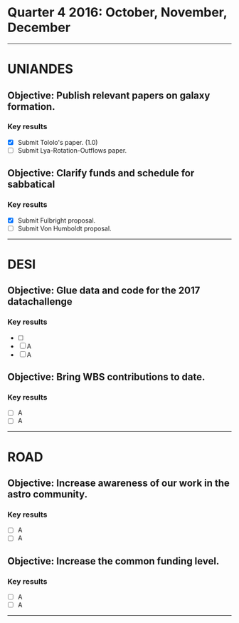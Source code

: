 # Quarter 4 2016: October, November, December
-----
# UNIANDES

## Objective: Publish relevant papers on galaxy formation.
### Key results
 * [x] Submit Tololo's paper. (1.0)  
 * [ ] Submit Lya-Rotation-Outflows paper.  

## Objective: Clarify funds and schedule for sabbatical
### Key results
 * [x] Submit Fulbright proposal.
 * [ ] Submit Von Humboldt proposal.
 
----- 
# DESI

## Objective: Glue data and code for the 2017 datachallenge
### Key results
 * [ ] 
 * [ ] A
 * [ ] A 
 
## Objective: Bring WBS contributions to date.
### Key results
 * [ ] A
 * [ ] A
 
-----
# ROAD

## Objective: Increase awareness of our work in the astro community.
### Key results
 * [ ] A 
 * [ ] A

## Objective: Increase the common funding level.
### Key results
 * [ ] A 
 * [ ] A
 
-----
